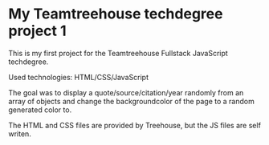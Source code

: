 # My Teamtreehouse techdegree project 1

This is my first project for the Teamtreehouse Fullstack JavaScript techdegree.

Used technologies: HTML/CSS/JavaScript

The goal was to display a quote/source/citation/year randomly from an array of objects and change the backgroundcolor of the page to a random generated color to.

The HTML and CSS files are provided by Treehouse, but the JS files are self writen.
